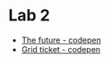 # Lab 2
- [The future - codepen](https://codepen.io/Boterbram/pen/WNXKzdV)
- [Grid ticket - codepen](https://codepen.io/Boterbram/pen/jOapzxO)
